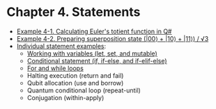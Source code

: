 ﻿# Chapter 4. Statements

* [Example 4-1. Calculating Euler's totient function in Q#](./eulers-totient-function)
* [Example 4-2. Preparing superposition state (|00⟩ + |10⟩ + |11⟩) / √3](./state-preparation)
* [Individual statement examples](./statement-examples/):
    * [Working with variables (let, set, and mutable)](./statement-examples/WorkingWithVariables.qs)
    * [Conditional statement (if, if-else, and if-elif-else)](./statement-examples/ConditionalStatement.qs)
    * [For and while loops](./statement-examples/ForWhileLoops.qs)
    * Halting execution (return and fail)
    * Qubit allocation (use and borrow)
    * Quantum conditional loop (repeat-until)
    * Conjugation (within-apply)
